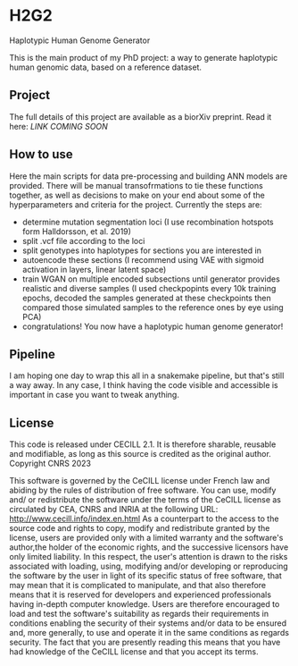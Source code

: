 # H2G2
Haplotypic Human Genome Generator

This is the main product of my PhD project: a way to generate haplotypic human genomic data, based on a reference dataset.

## Project
The full details of this project are available as a biorXiv preprint. Read it here: *LINK COMING SOON*

## How to use
Here the main scripts for data pre-processing and building ANN models are provided. There will be manual transofrmations to tie these functions together, as well as decisions to make on your end about some of the hyperparameters and criteria for the project.
Currently the steps are:
 - determine mutation segmentation loci (I use recombination hotspots form Halldorsson, et al. 2019)
 - split .vcf file according to the loci
 - split genotypes into haplotypes for sections you are interested in
 - autoencode these sections (I recommend using VAE with sigmoid activation in layers, linear latent space)
 - train WGAN on multiple encoded subsections until generator provides realistic and diverse samples (I used checkpopints every 10k training epochs, decoded the samples generated at these checkpoints then compared those simulated samples to the reference ones by eye using PCA)
 - congratulations! You now have a haplotypic human genome generator!

## Pipeline
I am hoping one day to wrap this all in a snakemake pipeline, but that's still a way away. In any case, I think having the code visible and accessible is important in case you want to tweak anything.

## License
This code is released under CECILL 2.1. It is therefore sharable, reusable and modifiable, as long as this source is credited as the original author.
Copyright CNRS 2023

This software is governed by the CeCILL  license under French law and abiding
by the rules of distribution of free software. You can use, modify and/ or
redistribute the software under the terms of the CeCILL license as circulated
by CEA, CNRS and INRIA at the following URL:
http://www.cecill.info/index.en.html
As a counterpart to the access to the source code and  rights to copy, modify
and redistribute granted by the license, users are provided only with a limited
warranty  and the software's author,the holder of the economic rights, and the
successive licensors have only limited liability.
In this respect, the user's attention is drawn to the risks associated with
loading, using, modifying and/or developing or reproducing the software by the
user in light of its specific status of free software, that may mean  that it
is complicated to manipulate, and that also therefore means  that it is
reserved for developers  and  experienced professionals having in-depth
computer knowledge. Users are therefore encouraged to load and test the
software's suitability as regards their requirements in conditions enabling
the security of their systems and/or data to be ensured and, more generally,
to use and operate it in the same conditions as regards security.
The fact that you are presently reading this means that you have had knowledge
of the CeCILL license and that you accept its terms.
